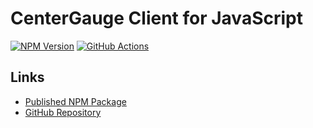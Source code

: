 # CenterGauge Client for JavaScript

[![NPM Version][npm-image]][npm-url]
[![GitHub Actions][github-image]][github-url]

## Links

-   [Published NPM Package](https://www.npmjs.com/package/@centergauge/client)
-   [GitHub Repository](https://github.com/centergauge/client-js)

[github-url]: https://github.com/centergauge/client-js/actions
[github-image]: https://github.com/centergauge/client-js/workflows/ci/badge.svg
[npm-url]: https://npmjs.org/package/@centergauge/client
[npm-image]: https://img.shields.io/npm/v/@centergauge/client.svg
